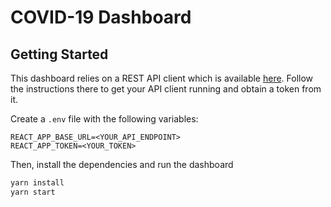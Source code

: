 # COVID-19 Dashboard

## Getting Started

This dashboard relies on a REST API client which is available [here](https://github.com/zeshuaro/covid-19-dashboard-api). Follow the instructions there to get your API client running and obtain a token from it.

Create a `.env` file with the following variables:

```
REACT_APP_BASE_URL=<YOUR_API_ENDPOINT>
REACT_APP_TOKEN=<YOUR_TOKEN>
```

Then, install the dependencies and run the dashboard

```sh
yarn install
yarn start
```